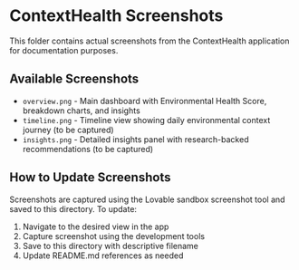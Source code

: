 # ContextHealth Screenshots

This folder contains actual screenshots from the ContextHealth application for documentation purposes.

## Available Screenshots

- `overview.png` - Main dashboard with Environmental Health Score, breakdown charts, and insights
- `timeline.png` - Timeline view showing daily environmental context journey (to be captured)
- `insights.png` - Detailed insights panel with research-backed recommendations (to be captured)

## How to Update Screenshots

Screenshots are captured using the Lovable sandbox screenshot tool and saved to this directory. To update:

1. Navigate to the desired view in the app
2. Capture screenshot using the development tools
3. Save to this directory with descriptive filename
4. Update README.md references as needed
